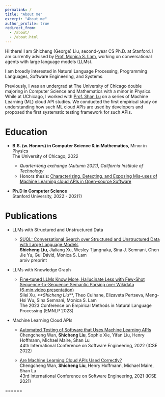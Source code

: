 ```yaml
---
permalink: /
title: "About me"
excerpt: "About me"
author_profile: true
redirect_from: 
  - /about/
  - /about.html
---
```


Hi there! I am Shicheng (George) Liu, second-year CS Ph.D. at Stanford. I am currently advised by [Prof. Monica S. Lam](https://suif.stanford.edu/~lam/), working on conversational agents with large language models (LLMs).

I am broadly interested in Natural Language Processing, Programming Languages, Software Engineering, and Systems.

Previously, I was an undergrad at The University of Chicago double majoring in Computer Science and Mathematics with a minor in Physics. While at UChicago, I worked with [Prof. Shan Lu](http://people.cs.uchicago.edu/~shanlu/) on a series of Machine Learning (ML) cloud API studies. We conducted the first empirical study on understanding how such ML cloud APIs are used by developers and proposed the first systematic testing framework for such APIs.


Education
======
* **B.S. (w. Honors) in Computer Science & in Mathematics**, Minor in Physics <br />
The University of Chicago, 2022 
   - *Quarter-long exchange (Autumn 2021), California Institute of Technology*
   - Honors thesis: [Characterizing, Detecting, and Exposing Mis-uses of Machine Learning cloud APIs in Open-source Software](http://george1459.github.io/files/Shicheng_Liu_Honors_CS_Bachelor_Thesis.pdf) <br />

* **Ph.D in Computer Science** <br />
Stanford University, 2022 - 202(?)

Publications
======
* LLMs with Structured and Unstructured Data
  - [SUQL: Conversational Search over Structured and Unstructured Data with Large Language Models](https://arxiv.org/abs/2311.09818) <br />
  **Shicheng Liu**, Jialiang Xu, Wesley Tjangnaka, Sina J. Semnani, Chen Jie Yu, Gui Dávid, Monica S. Lam <br />
  arxiv preprint <br />

* LLMs with Knowledge Graph
  - [Fine-tuned LLMs Know More, Hallucinate Less with Few-Shot Sequence-to-Sequence Semantic Parsing over Wikidata](https://nlp.stanford.edu/pubs/xu2023wikidata.pdf) <br />
  [(6-min video presentation)](https://drive.google.com/file/d/1QwobWmW9sGAvqi4aWwh5ht3DdDcOLu8Q/view?usp=sharing) <br />
  Silei Xu<sup>*</sup>, **Shicheng Liu<sup>*</sup>**, Theo Culhane, Elizaveta Pertseva, Meng-Hsi Wu, Sina Semnani, Monica S. Lam <br />
  The 2023 Conference on Empirical Methods in Natural Language Processing (EMNLP 2023) <br />

* Machine Learning Cloud APIs
  - [Automated Testing of Software that Uses Machine Learning APIs](http://george1459.github.io/files/ICSE-22-testing.pdf) <br />
  Chengcheng Wan, **Shicheng Liu**, Sophie Xie, Yifan Liu, Henry Hoffmann, Michael Maire, Shan Lu <br />
  44th International Conference on Software Engineering, 2022 (ICSE 2022) <br />

  - [Are Machine Learning Cloud APIs Used Correctly?](http://george1459.github.io/files/ICSE-21-empirical-study.pdf) <br />
  Chengcheng Wan, **Shicheng Liu**, Henry Hoffmann, Michael Maire, Shan Lu <br />
  43rd International Conference on Software Engineering, 2021 (ICSE 2021) <br />

<!-- For details, see my: [CV](http://george1459.github.io/files/Shicheng_Liu_CV_publish.pdf) -->
======
